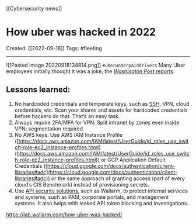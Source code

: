 [[Cybersecurity news]]

# How uber was hacked in 2022
Created:  [[2022-09-18]]
Tags: #fleeting 

---
![[Pasted image 20220918134814.png]]
`#uberunderpaiddrivers`
Many Uber employees initially thought it was a joke, the [_Washington Post_ reports](https://www.washingtonpost.com/technology/2022/09/15/uber-hack/).



## **Lessons learned:**
1.  No hardcoded credentials and temperate keys, such as [SSH](https://www.wallarm.com/what/what-is-ssh-protocol), VPN, cloud credentials, etc. Scan your shares and assets for hardcoded credentials before hackers do that. That’s an easy task. 
2.  Always require 2FA/MFA for VPN. Split intranet by zones even inside VPN; segmentation required. 
3.  No AWS keys. Use AWS IAM Instance Profile ([https://docs.aws.amazon.com/IAM/latest/UserGuide/id_roles_use_switch-role-ec2_instance-profiles.html](https://docs.aws.amazon.com/IAM/latest/UserGuide/id_roles_use_switch-role-ec2_instance-profiles.html)) or GCP Application Default Credentials ([https://cloud.google.com/docs/authentication/client-libraries#adc](https://cloud.google.com/docs/authentication/client-libraries#adc)) or the same approach of granting access (part of every cloud’s CIS Benchmark) instead of provisioning secrets. 
4.  Use [API security solutions](https://www.wallarm.com/product/api-security-platform), such as Wallarm, to protect internal services and systems, such as PAM, corporate portals, and management systems. It also helps with leaked API token blocking and investigations.






https://lab.wallarm.com/how-uber-was-hacked/
